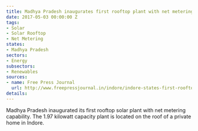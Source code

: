```yaml
---
title: Madhya Pradesh inaugurates first rooftop plant with net metering capability
date: 2017-05-03 00:00:00 Z
tags:
- Solar
- Solar Rooftop
- Net Metering
states:
- Madhya Pradesh
sectors:
- Energy
subsectors:
- Renewables
sources:
- name: Free Press Journal
  url: http://www.freepressjournal.in/indore/indore-states-first-rooftop-solar-plant-with-net-metering-inaugurated/1058421
details: 
---
```


Madhya Pradesh inaugurated its first rooftop solar plant with net metering capability. The 1.97 kilowatt capacity plant is located on the roof of a private home in Indore.
